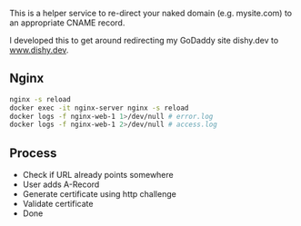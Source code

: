 This is a helper service to re-direct your naked domain (e.g. mysite.com) to an appropriate CNAME record.

I developed this to get around redirecting my GoDaddy site dishy.dev to www.dishy.dev.

## Nginx
``` bash
nginx -s reload
docker exec -it nginx-server nginx -s reload
docker logs -f nginx-web-1 1>/dev/null # error.log
docker logs -f nginx-web-1 2>/dev/null # access.log
```

## Process
- Check if URL already points somewhere
- User adds A-Record
- Generate certificate using http challenge
- Validate certificate
- Done